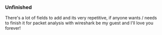### Unfinished
There's a lot of fields to add and its very repetitive, if anyone wants / needs to finish it for packet analysis with wireshark be my guest and I'll love you forever!